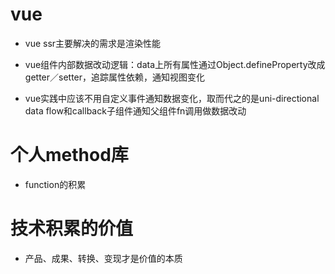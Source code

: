 # vue

  - vue ssr主要解决的需求是渲染性能

  - vue组件内部数据改动逻辑：data上所有属性通过Object.defineProperty改成getter／setter，追踪属性依赖，通知视图变化

  - vue实践中应该不用自定义事件通知数据变化，取而代之的是uni-directional data flow和callback子组件通知父组件fn调用做数据改动

# 个人method库

  - function的积累

# 技术积累的价值

  - 产品、成果、转换、变现才是价值的本质
